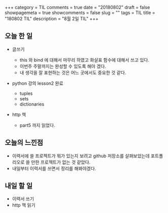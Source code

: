 +++
category = TIL
comments = true
date = "20180802"
draft = false
showpagemeta = true
showcomments = false
slug = ""
tags = TIL
title = "180802 TIL"
description = "8월 2일 TIL"
+++

## 오늘 한 일

- 글쓰기

  - this 와 bind 에 대해서 마무리 하였고 화살표 함수에 대해서 쓰고 있다.
  - 이번주 주말까지는 완성할 수 있도록 해야 겠다.
  - 내 생각을 잘 표현하는 것은 어느 곳에서도 중요한 것 같다.

- python 강의 lesson2 완료

  - tuples
  - sets
  - dictionaries

- http 책
  - part5 까지 읽었다.

## 오늘의 느낀점

- 이력서에 쓸 프로젝트가 뭐가 있는지 보려고 github 저장소를 살펴보았는데 포트폴리오로 쓸 만한 프로젝트가 없는 것 같았다.
- 내일부터 이력서를 쓰면서 정리를 해봐야겠다.

## 내일 할 일

- 이력서 쓰기
- http 책 읽기
